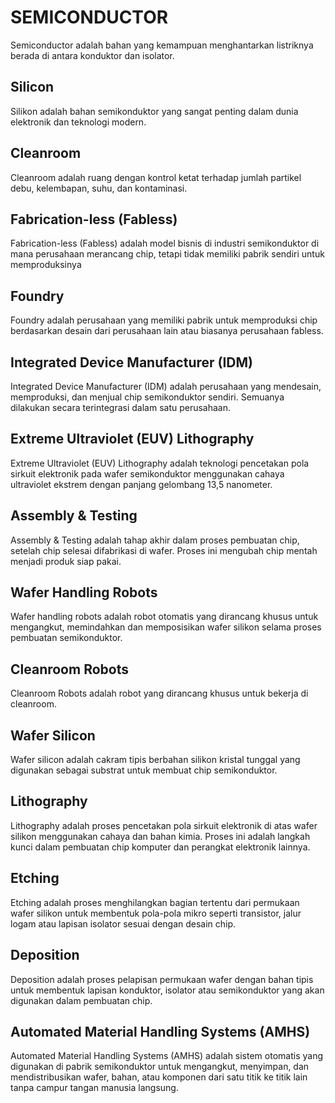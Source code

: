 # SEMICONDUCTOR

Semiconductor adalah bahan yang kemampuan menghantarkan listriknya berada di antara konduktor dan isolator.

## Silicon

Silikon adalah bahan semikonduktor yang sangat penting dalam dunia elektronik dan teknologi modern.

## Cleanroom

Cleanroom adalah ruang dengan kontrol ketat terhadap jumlah partikel debu, kelembapan, suhu, dan kontaminasi.

## Fabrication-less (Fabless)

Fabrication-less (Fabless) adalah model bisnis di industri semikonduktor di mana perusahaan merancang chip, tetapi tidak memiliki pabrik sendiri untuk memproduksinya

## Foundry

Foundry adalah perusahaan yang memiliki pabrik untuk memproduksi chip berdasarkan desain dari perusahaan lain atau biasanya perusahaan fabless.

## Integrated Device Manufacturer (IDM)

Integrated Device Manufacturer (IDM) adalah perusahaan yang mendesain, memproduksi, dan menjual chip semikonduktor sendiri. Semuanya dilakukan secara terintegrasi dalam satu perusahaan.

## Extreme Ultraviolet (EUV) Lithography

Extreme Ultraviolet (EUV) Lithography adalah teknologi pencetakan pola sirkuit elektronik pada wafer semikonduktor menggunakan cahaya ultraviolet ekstrem dengan panjang gelombang 13,5 nanometer.

## Assembly & Testing

Assembly & Testing adalah tahap akhir dalam proses pembuatan chip, setelah chip selesai difabrikasi di wafer. Proses ini mengubah chip mentah menjadi produk siap pakai.

## Wafer Handling Robots

Wafer handling robots adalah robot otomatis yang dirancang khusus untuk mengangkut, memindahkan dan memposisikan wafer silikon selama proses pembuatan semikonduktor.

## Cleanroom Robots

Cleanroom Robots adalah robot yang dirancang khusus untuk bekerja di cleanroom.

## Wafer Silicon

Wafer silicon adalah cakram tipis berbahan silikon kristal tunggal yang digunakan sebagai substrat untuk membuat chip semikonduktor.

## Lithography

Lithography adalah proses pencetakan pola sirkuit elektronik di atas wafer silikon menggunakan cahaya dan bahan kimia. Proses ini adalah langkah kunci dalam pembuatan chip komputer dan perangkat elektronik lainnya.

## Etching

Etching adalah proses menghilangkan bagian tertentu dari permukaan wafer silikon untuk membentuk pola-pola mikro seperti transistor, jalur logam atau lapisan isolator sesuai dengan desain chip.

## Deposition

Deposition adalah proses pelapisan permukaan wafer dengan bahan tipis untuk membentuk lapisan konduktor, isolator atau semikonduktor yang akan digunakan dalam pembuatan chip.

## Automated Material Handling Systems (AMHS)

Automated Material Handling Systems (AMHS) adalah sistem otomatis yang digunakan di pabrik semikonduktor untuk mengangkut, menyimpan, dan mendistribusikan wafer, bahan, atau komponen dari satu titik ke titik lain tanpa campur tangan manusia langsung.